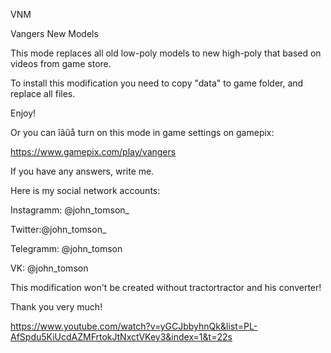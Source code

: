 VNM

Vangers New Models

This mode replaces all old low-poly models to new high-poly that based on videos from game store.

To install this modification you need to copy "data" to game folder, and replace all files.

Enjoy!

Or you can îãûå turn on this mode in game settings on gamepix:

https://www.gamepix.com/play/vangers

If you have any answers, write me.

Here is my social network accounts:

Instagramm: @john_tomson_

Twitter:@john_tomson_

Telegramm: @john_tomson

VK: @john_tomson

This modification won't be created without tractortractor and his converter!

Thank you very much!

https://www.youtube.com/watch?v=yGCJbbyhnQk&list=PL-AfSpdu5KiUcdAZMFrtokJtNxctVKey3&index=1&t=22s
